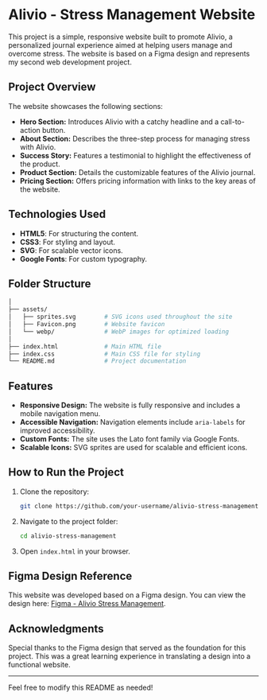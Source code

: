 # Alivio - Stress Management Website

This project is a simple, responsive website built to promote Alivio, a personalized journal experience aimed at helping users manage and overcome stress. The website is based on a Figma design and represents my second web development project.

## Project Overview

The website showcases the following sections:
- **Hero Section:** Introduces Alivio with a catchy headline and a call-to-action button.
- **About Section:** Describes the three-step process for managing stress with Alivio.
- **Success Story:** Features a testimonial to highlight the effectiveness of the product.
- **Product Section:** Details the customizable features of the Alivio journal.
- **Pricing Section:** Offers pricing information with links to the key areas of the website.

## Technologies Used

- **HTML5**: For structuring the content.
- **CSS3**: For styling and layout.
- **SVG**: For scalable vector icons.
- **Google Fonts**: For custom typography.

## Folder Structure

```bash
│
├── assets/
│   ├── sprites.svg        # SVG icons used throughout the site
│   ├── Favicon.png        # Website favicon
│   └── webp/              # WebP images for optimized loading
│
├── index.html             # Main HTML file
├── index.css              # Main CSS file for styling
└── README.md              # Project documentation
```

## Features

- **Responsive Design:** The website is fully responsive and includes a mobile navigation menu.
- **Accessible Navigation:** Navigation elements include `aria-labels` for improved accessibility.
- **Custom Fonts:** The site uses the Lato font family via Google Fonts.
- **Scalable Icons:** SVG sprites are used for scalable and efficient icons.

## How to Run the Project

1. Clone the repository:
   ```bash
   git clone https://github.com/your-username/alivio-stress-management.git
   ```
2. Navigate to the project folder:
   ```bash
   cd alivio-stress-management
   ```
3. Open `index.html` in your browser.

## Figma Design Reference

This website was developed based on a Figma design. You can view the design here: [Figma - Alivio Stress Management](https://www.figma.com/design/YV64X37MWjbjddYZpy16Nk/Alivio_stress_overcome?node-id=1-3&t=AxrxeNWiyDVPqDYs-0).

## Acknowledgments

Special thanks to the Figma design that served as the foundation for this project. This was a great learning experience in translating a design into a functional website.

---

Feel free to modify this README as needed!